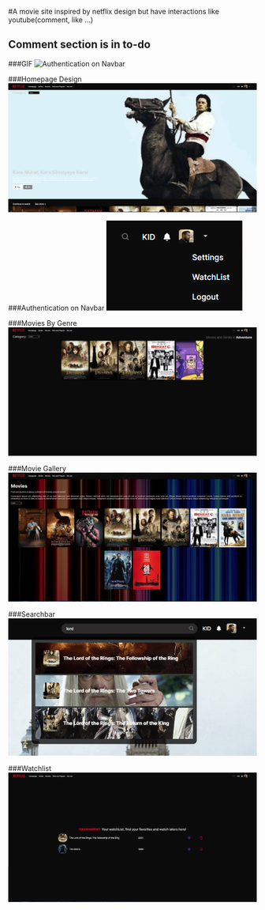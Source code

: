 #A movie site inspired by netflix design but have interactions like youtube(comment, like ...)
## Comment section is in to-do

###GIF
![Authentication on Navbar](https://github.com/hasanarpat/netflix-movie-social-fullstack/blob/master/public/netflix.gif)


###Homepage Design
![Homepage Design](https://github.com/hasanarpat/netflix-movie-social-fullstack/blob/master/public/netflix.hp.png)

###Authentication on Navbar
![Authentication on Navbar](https://github.com/hasanarpat/netflix-movie-social-fullstack/blob/master/public/netflix-auth.png)

###Movies By Genre
![Movies By Genre](https://github.com/hasanarpat/netflix-movie-social-fullstack/blob/master/public/netflix-genre.png)

###Movie Gallery
![Movie Gallery](https://github.com/hasanarpat/netflix-movie-social-fullstack/blob/master/public/netflix-movies.png)

###Searchbar
![Searchbar](https://github.com/hasanarpat/netflix-movie-social-fullstack/blob/master/public/netflix-search.png)

###Watchlist
![Watchlist](https://github.com/hasanarpat/netflix-movie-social-fullstack/blob/master/public/netflix-wl.PNG)


